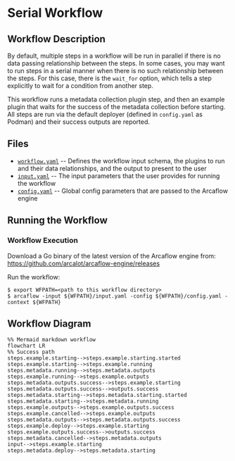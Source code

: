 # Serial Workflow

## Workflow Description

By default, multiple steps in a workflow will be run in parallel if there is no data passing relationship between the steps. In some cases, you may want to run steps in a serial manner when there is no such relationship between the steps. For this case, there is the `wait_for` option, which tells a step explicitly to wait for a condition from another step.

This workflow runs a metadata collection plugin step, and then an example plugin that waits for the success of the metadata collection before starting. All steps are run via the default deployer (defined in `config.yaml` as Podman) and their success outputs are reported.

## Files

- [`workflow.yaml`](workflow.yaml) -- Defines the workflow input schema, the plugins to run
  and their data relationships, and the output to present to the user
- [`input.yaml`](input.yaml) -- The input parameters that the user provides for running
  the workflow
- [`config.yaml`](config.yaml) -- Global config parameters that are passed to the Arcaflow
  engine
                     
## Running the Workflow

### Workflow Execution

Download a Go binary of the latest version of the Arcaflow engine from: https://github.com/arcalot/arcaflow-engine/releases
 
Run the workflow:
```
$ export WFPATH=<path to this workflow directory>
$ arcaflow -input ${WFPATH}/input.yaml -config ${WFPATH}/config.yaml -context ${WFPATH}
```

## Workflow Diagram
```mermaid
%% Mermaid markdown workflow
flowchart LR
%% Success path
steps.example.starting-->steps.example.starting.started
steps.example.starting-->steps.example.running
steps.metadata.running-->steps.metadata.outputs
steps.example.running-->steps.example.outputs
steps.metadata.outputs.success-->steps.example.starting
steps.metadata.outputs.success-->outputs.success
steps.metadata.starting-->steps.metadata.starting.started
steps.metadata.starting-->steps.metadata.running
steps.example.outputs-->steps.example.outputs.success
steps.example.cancelled-->steps.example.outputs
steps.metadata.outputs-->steps.metadata.outputs.success
steps.example.deploy-->steps.example.starting
steps.example.outputs.success-->outputs.success
steps.metadata.cancelled-->steps.metadata.outputs
input-->steps.example.starting
steps.metadata.deploy-->steps.metadata.starting
```
